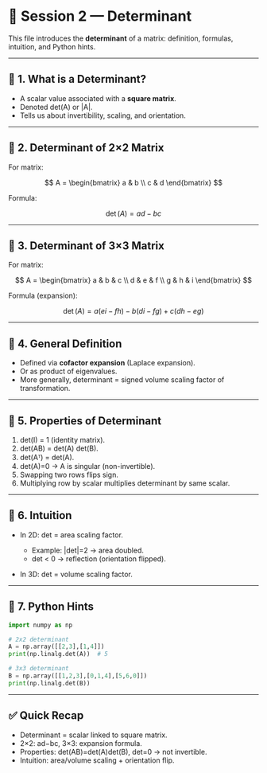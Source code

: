 # 📘 Session 2 — Determinant

This file introduces the **determinant** of a matrix: definition, formulas, intuition, and Python hints.

---

## 🔹 1. What is a Determinant?

* A scalar value associated with a **square matrix**.
* Denoted det(A) or |A|.
* Tells us about invertibility, scaling, and orientation.

---

## 🔹 2. Determinant of 2×2 Matrix

For matrix:

$$
A = \begin{bmatrix} a & b \\ c & d \end{bmatrix}
$$

Formula:

$$
\det(A) = ad - bc
$$

---

## 🔹 3. Determinant of 3×3 Matrix

For matrix:

$$
A = \begin{bmatrix} a & b & c \\ d & e & f \\ g & h & i \end{bmatrix}
$$

Formula (expansion):

$$
\det(A) = a(ei - fh) - b(di - fg) + c(dh - eg)
$$

---

## 🔹 4. General Definition

* Defined via **cofactor expansion** (Laplace expansion).
* Or as product of eigenvalues.
* More generally, determinant = signed volume scaling factor of transformation.

---

## 🔹 5. Properties of Determinant

1. det(I) = 1 (identity matrix).
2. det(AB) = det(A) det(B).
3. det(Aᵀ) = det(A).
4. det(A)=0 → A is singular (non-invertible).
5. Swapping two rows flips sign.
6. Multiplying row by scalar multiplies determinant by same scalar.

---

## 🔹 6. Intuition

* In 2D: det = area scaling factor.

  * Example: |det|=2 → area doubled.
  * det < 0 → reflection (orientation flipped).
* In 3D: det = volume scaling factor.

---

## 🔹 7. Python Hints

```python
import numpy as np

# 2x2 determinant
A = np.array([[2,3],[1,4]])
print(np.linalg.det(A))  # 5

# 3x3 determinant
B = np.array([[1,2,3],[0,1,4],[5,6,0]])
print(np.linalg.det(B))
```

---

## ✅ Quick Recap

* Determinant = scalar linked to square matrix.
* 2×2: ad−bc, 3×3: expansion formula.
* Properties: det(AB)=det(A)det(B), det=0 → not invertible.
* Intuition: area/volume scaling + orientation flip.

